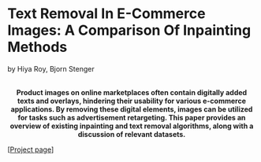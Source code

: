 # Text Removal In E-Commerce Images: A Comparison Of Inpainting Methods

by Hiya Roy, Bjorn Stenger

<p align="center" "font-size:30px;">
  <br>
  <b>
Product images on online marketplaces often contain digitally added texts and overlays, hindering their usability for various e-commerce applications. By removing these digital elements, images can be utilized for tasks such as advertisement retargeting. This paper provides an overview of existing inpainting and text removal algorithms, along with a discussion of relevant datasets. </b>
</p>

[[Project page](https://github.com/hiyaroy12/ecomm-img-text-removal/)]